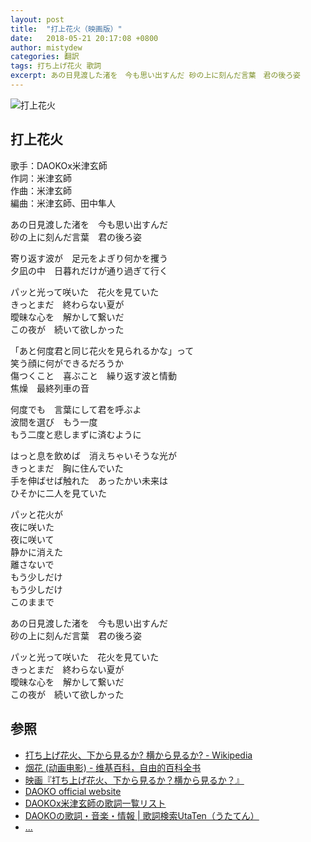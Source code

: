 ```yaml
---
layout: post
title:  "打上花火（映画版）"
date:   2018-05-21 20:17:08 +0800
author: mistydew
categories: 翻訳
tags: 打ち上げ花火 歌詞
excerpt: あの日見渡した渚を　今も思い出すんだ 砂の上に刻んだ言葉　君の後ろ姿
---
```

![打上花火](https://raw.githubusercontent.com/mistydew/audio/master/cover/%E6%89%93%E4%B8%8A%E8%8A%B1%E7%81%AB.jpg)

## 打上花火

歌手：DAOKOx米津玄師<br>
作詞：米津玄師<br>
作曲：米津玄師<br>
編曲：米津玄師、田中隼人

あの日見渡した渚を　今も思い出すんだ<br>
砂の上に刻んだ言葉　君の後ろ姿

寄り返す波が　足元をよぎり何かを攫う<br>
夕凪の中　日暮れだけが通り過ぎて行く

パッと光って咲いた　花火を見ていた<br>
きっとまだ　終わらない夏が<br>
曖昧な心を　解かして繋いだ<br>
この夜が　続いて欲しかった

「あと何度君と同じ花火を見られるかな」って<br>
笑う顔に何ができるだろうか<br>
傷つくこと　喜ぶこと　繰り返す波と情動<br>
焦燥　最終列車の音

何度でも　言葉にして君を呼ぶよ<br>
波間を選び　もう一度<br>
もう二度と悲しまずに済むように

はっと息を飲めば　消えちゃいそうな光が<br>
きっとまだ　胸に住んでいた<br>
手を伸ばせば触れた　あったかい未来は<br>
ひそかに二人を見ていた

パッと花火が<br>
夜に咲いた<br>
夜に咲いて<br>
静かに消えた<br>
離さないで<br>
もう少しだけ<br>
もう少しだけ<br>
このままで

あの日見渡した渚を　今も思い出すんだ<br>
砂の上に刻んだ言葉　君の後ろ姿

パッと光って咲いた　花火を見ていた<br>
きっとまだ　終わらない夏が<br>
曖昧な心を　解かして繋いだ<br>
この夜が　続いて欲しかった

## 参照
* [打ち上げ花火、下から見るか? 横から見るか? - Wikipedia](https://ja.wikipedia.org/wiki/%E6%89%93%E3%81%A1%E4%B8%8A%E3%81%92%E8%8A%B1%E7%81%AB%E3%80%81%E4%B8%8B%E3%81%8B%E3%82%89%E8%A6%8B%E3%82%8B%E3%81%8B%3F_%E6%A8%AA%E3%81%8B%E3%82%89%E8%A6%8B%E3%82%8B%E3%81%8B%3F)
* [烟花 (动画电影) - 维基百科，自由的百科全书](https://zh.wikipedia.org/wiki/%E7%85%99%E8%8A%B1_(%E5%8B%95%E7%95%AB%E9%9B%BB%E5%BD%B1))
* [映画『打ち上げ花火、下から見るか？横から見るか？』](http://www.uchiagehanabi.jp)
* [DAOKO official website](http://daoko.jp)
* [DAOKOx米津玄師の歌詞一覧リスト](https://www.uta-net.com/artist/22862)
* [DAOKOの歌詞・音楽・情報 \| 歌詞検索UtaTen（うたてん）](https://utaten.com/artist/DAOKO)
* [...](https://github.com/mistydew)
